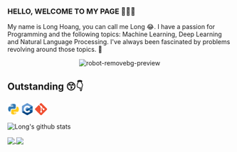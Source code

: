 ### HELLO, WELCOME TO MY PAGE 👋😊👋

My name is Long Hoang, you can call me Long 😂. I have a passion for Programming and the following topics: Machine Learning, Deep Learning and Natural Language Processing. I've always been fascinated by problems revolving around those topics. 🤖
<p align="center">
  <img src="https://user-images.githubusercontent.com/121651344/222664575-2f02bc33-6c1d-4188-876f-60f093a090bf.png" alt="robot-removebg-preview">
</p>

## Outstanding 😙👇
<code><img src="logo/python.png" width="27" height="27" title="Python"/></code>
<code><img src="logo/C++.png" width="27" height="27" title="C++"/></code>
<code><img src="logo/git.png" width="27" height="27" title="Git"/></code>


![Long's github stats](https://github-readme-stats-git-masterrstaa-rickstaa.vercel.app/api?username=windhashira06&show_icons=true&theme=tokyonight&hide=contribs,prs,issues)

<a href="https://github.com/windhashira06/NMT-with-Seq2Seq/">
  <!-- Change the `github-readme-stats.anuraghazra1.vercel.app` to `github-readme-stats.vercel.app`  -->
  <img align="center" src="https://github-readme-stats.anuraghazra1.vercel.app/api/pin/?username=windhashira06&repo=NMT-with-Seq2Seq&theme=merko" />
  
  <a href="https://github.com/windhashira06/Demo-QA-Extraction-app/">
  <!-- Change the `github-readme-stats.anuraghazra1.vercel.app` to `github-readme-stats.vercel.app`  -->
  <img align="center" src="https://github-readme-stats.anuraghazra1.vercel.app/api/pin/?username=windhashira06&repo=Demo-QA-Extraction-app&theme=radical" /> 

